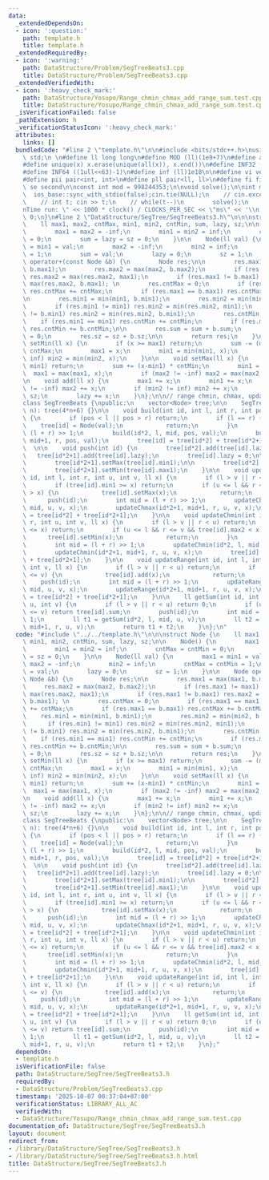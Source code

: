 ```yaml
---
data:
  _extendedDependsOn:
  - icon: ':question:'
    path: template.h
    title: template.h
  _extendedRequiredBy:
  - icon: ':warning:'
    path: DataStructure/Problem/SegTreeBeats3.cpp
    title: DataStructure/Problem/SegTreeBeats3.cpp
  _extendedVerifiedWith:
  - icon: ':heavy_check_mark:'
    path: DataStructure/Yosupo/Range_chmin_chmax_add_range_sum.test.cpp
    title: DataStructure/Yosupo/Range_chmin_chmax_add_range_sum.test.cpp
  _isVerificationFailed: false
  _pathExtension: h
  _verificationStatusIcon: ':heavy_check_mark:'
  attributes:
    links: []
  bundledCode: "#line 2 \"template.h\"\n\n#include <bits/stdc++.h>\nusing namespace\
    \ std;\n \n#define ll long long\n#define MOD (ll)(1e9+7)\n#define all(x) (x).begin(),(x).end()\n\
    #define unique(x) x.erase(unique(all(x)), x.end())\n#define INF32 ((1ull<<31)-1)\n\
    #define INF64 ((1ull<<63)-1)\n#define inf (ll)1e18\n\n#define vi vector<int>\n\
    #define pii pair<int, int>\n#define pll pair<ll, ll>\n#define fi first\n#define\
    \ se second\n\nconst int mod = 998244353;\n\nvoid solve();\n\nint main(){\n  \
    \  ios_base::sync_with_stdio(false);cin.tie(NULL);\n    // cin.exceptions(cin.failbit);\n\
    \    // int t; cin >> t;\n    // while(t--)\n        solve();\n    cerr << \"\\\
    nTime run: \" << 1000 * clock() / CLOCKS_PER_SEC << \"ms\" << '\\n';\n    return\
    \ 0;\n}\n#line 2 \"DataStructure/SegTree/SegTreeBeats3.h\"\n\n\nstruct Node {\n\
    \    ll max1, max2, cntMax, min1, min2, cntMin, sum, lazy, sz;\n\n    Node() {\n\
    \        max1 = max2 = -inf;\n        min1 = min2 = inf;\n        cntMax = cntMin\
    \ = 0;\n        sum = lazy = sz = 0;\n    }\n\n    Node(ll val) {\n        max1\
    \ = min1 = val;\n        max2 = -inf;\n        min2 = inf;\n        cntMax = cntMin\
    \ = 1;\n        sum = val;\n        lazy = 0;\n        sz = 1;\n    }\n\n    Node\
    \ operator+(const Node &b) {\n        Node res;\n\n        res.max1 = max(max1,\
    \ b.max1);\n        res.max2 = max(max2, b.max2);\n        if (res.max1 != max1)\
    \ res.max2 = max(res.max2, max1);\n        if (res.max1 != b.max1) res.max2 =\
    \ max(res.max2, b.max1); \n        res.cntMax = 0;\n        if (res.max1 == max1)\
    \ res.cntMax += cntMax;\n        if (res.max1 == b.max1) res.cntMax += b.cntMax;\n\
    \n        res.min1 = min(min1, b.min1);\n        res.min2 = min(min2, b.min2);\n\
    \        if (res.min1 != min1) res.min2 = min(res.min2, min1);\n        if (res.min1\
    \ != b.min1) res.min2 = min(res.min2, b.min1);\n        res.cntMin = 0;\n    \
    \    if (res.min1 == min1) res.cntMin += cntMin;\n        if (res.min1 == b.min1)\
    \ res.cntMin += b.cntMin;\n\n        res.sum = sum + b.sum;\n        res.lazy\
    \ = 0;\n        res.sz = sz + b.sz;\n\n        return res;\n    }\n\n    void\
    \ setMin(ll x) {\n        if (x >= max1) return;\n        sum -= (max1 - x) *\
    \ cntMax;\n        max1 = x;\n        min1 = min(min1, x);\n        if (min2 !=\
    \ inf) min2 = min(min2, x);\n    }\n\n    void setMax(ll x) {\n        if (x <=\
    \ min1) return;\n        sum += (x-min1) * cntMin;\n        min1 = x;\n      \
    \  max1 = max(max1, x);\n        if (max2 != -inf) max2 = max(max2, x);\n    }\n\
    \n    void add(ll x) {\n        max1 += x;\n        min1 += x;\n        if (max2\
    \ != -inf) max2 += x;\n        if (min2 != inf) min2 += x;\n        sum += x *\
    \ sz;\n        lazy += x;\n    }\n};\n\n// range chmin, chmax, update range, sum\n\
    class SegTreeBeats {\npublic:\n    vector<Node> tree;\n\n    SegTreeBeats(int\
    \ n): tree(4*n+6) {}\n\n    void build(int id, int l, int r, int pos, ll val)\
    \ {\n        if (pos < l || pos > r) return;\n        if (l == r) {\n        \
    \    tree[id] = Node(val);\n            return;\n        }\n        int mid =\
    \ (l + r) >> 1;\n        build(id*2, l, mid, pos, val);\n        build(id*2+1,\
    \ mid+1, r, pos, val);\n        tree[id] = tree[id*2] + tree[id*2+1];\n    } \
    \  \n\n    void push(int id) {\n        tree[id*2].add(tree[id].lazy);\n     \
    \   tree[id*2+1].add(tree[id].lazy);\n        tree[id].lazy = 0;\n\n        tree[id*2].setMax(tree[id].min1);\n\
    \        tree[id*2+1].setMax(tree[id].min1);\n\n        tree[id*2].setMin(tree[id].max1);\n\
    \        tree[id*2+1].setMin(tree[id].max1);\n    }\n\n    void updateChmax(int\
    \ id, int l, int r, int u, int v, ll x) {\n        if (l > v || r < u) return;\n\
    \        if (tree[id].min1 >= x) return;\n        if (u <= l && r <= v && tree[id].min2\
    \ > x) {\n            tree[id].setMax(x);\n            return;\n        }\n  \
    \      push(id);\n        int mid = (l + r) >> 1;\n        updateChmax(id*2, l,\
    \ mid, u, v, x);\n        updateChmax(id*2+1, mid+1, r, u, v, x);\n        tree[id]\
    \ = tree[id*2] + tree[id*2+1];\n    }\n\n    void updateChmin(int id, int l, int\
    \ r, int u, int v, ll x) {\n        if (l > v || r < u) return;\n        if (tree[id].max1\
    \ <= x) return;\n        if (u <= l && r <= v && tree[id].max2 < x) {\n      \
    \      tree[id].setMin(x);\n            return;\n        }\n        push(id);\n\
    \        int mid = (l + r) >> 1;\n        updateChmin(id*2, l, mid, u, v, x);\n\
    \        updateChmin(id*2+1, mid+1, r, u, v, x);\n        tree[id] = tree[id*2]\
    \ + tree[id*2+1];\n    }\n\n    void updateRange(int id, int l, int r, int u,\
    \ int v, ll x) {\n        if (l > v || r < u) return;\n        if (u <= l && r\
    \ <= v) {\n            tree[id].add(x);\n            return;\n        }\n    \
    \    push(id);\n        int mid = (l + r) >> 1;\n        updateRange(id*2, l,\
    \ mid, u, v, x);\n        updateRange(id*2+1, mid+1, r, u, v, x);\n        tree[id]\
    \ = tree[id*2] + tree[id*2+1];\n    }\n\n    ll getSum(int id, int l, int r, int\
    \ u, int v) {\n        if (l > v || r < u) return 0;\n        if (u <= l && r\
    \ <= v) return tree[id].sum;\n        push(id);\n        int mid = (l + r) >>\
    \ 1;\n        ll t1 = getSum(id*2, l, mid, u, v);\n        ll t2 = getSum(id*2+1,\
    \ mid+1, r, u, v);\n        return t1 + t2;\n    }\n};\n"
  code: "#include \"../../template.h\"\n\n\nstruct Node {\n    ll max1, max2, cntMax,\
    \ min1, min2, cntMin, sum, lazy, sz;\n\n    Node() {\n        max1 = max2 = -inf;\n\
    \        min1 = min2 = inf;\n        cntMax = cntMin = 0;\n        sum = lazy\
    \ = sz = 0;\n    }\n\n    Node(ll val) {\n        max1 = min1 = val;\n       \
    \ max2 = -inf;\n        min2 = inf;\n        cntMax = cntMin = 1;\n        sum\
    \ = val;\n        lazy = 0;\n        sz = 1;\n    }\n\n    Node operator+(const\
    \ Node &b) {\n        Node res;\n\n        res.max1 = max(max1, b.max1);\n   \
    \     res.max2 = max(max2, b.max2);\n        if (res.max1 != max1) res.max2 =\
    \ max(res.max2, max1);\n        if (res.max1 != b.max1) res.max2 = max(res.max2,\
    \ b.max1); \n        res.cntMax = 0;\n        if (res.max1 == max1) res.cntMax\
    \ += cntMax;\n        if (res.max1 == b.max1) res.cntMax += b.cntMax;\n\n    \
    \    res.min1 = min(min1, b.min1);\n        res.min2 = min(min2, b.min2);\n  \
    \      if (res.min1 != min1) res.min2 = min(res.min2, min1);\n        if (res.min1\
    \ != b.min1) res.min2 = min(res.min2, b.min1);\n        res.cntMin = 0;\n    \
    \    if (res.min1 == min1) res.cntMin += cntMin;\n        if (res.min1 == b.min1)\
    \ res.cntMin += b.cntMin;\n\n        res.sum = sum + b.sum;\n        res.lazy\
    \ = 0;\n        res.sz = sz + b.sz;\n\n        return res;\n    }\n\n    void\
    \ setMin(ll x) {\n        if (x >= max1) return;\n        sum -= (max1 - x) *\
    \ cntMax;\n        max1 = x;\n        min1 = min(min1, x);\n        if (min2 !=\
    \ inf) min2 = min(min2, x);\n    }\n\n    void setMax(ll x) {\n        if (x <=\
    \ min1) return;\n        sum += (x-min1) * cntMin;\n        min1 = x;\n      \
    \  max1 = max(max1, x);\n        if (max2 != -inf) max2 = max(max2, x);\n    }\n\
    \n    void add(ll x) {\n        max1 += x;\n        min1 += x;\n        if (max2\
    \ != -inf) max2 += x;\n        if (min2 != inf) min2 += x;\n        sum += x *\
    \ sz;\n        lazy += x;\n    }\n};\n\n// range chmin, chmax, update range, sum\n\
    class SegTreeBeats {\npublic:\n    vector<Node> tree;\n\n    SegTreeBeats(int\
    \ n): tree(4*n+6) {}\n\n    void build(int id, int l, int r, int pos, ll val)\
    \ {\n        if (pos < l || pos > r) return;\n        if (l == r) {\n        \
    \    tree[id] = Node(val);\n            return;\n        }\n        int mid =\
    \ (l + r) >> 1;\n        build(id*2, l, mid, pos, val);\n        build(id*2+1,\
    \ mid+1, r, pos, val);\n        tree[id] = tree[id*2] + tree[id*2+1];\n    } \
    \  \n\n    void push(int id) {\n        tree[id*2].add(tree[id].lazy);\n     \
    \   tree[id*2+1].add(tree[id].lazy);\n        tree[id].lazy = 0;\n\n        tree[id*2].setMax(tree[id].min1);\n\
    \        tree[id*2+1].setMax(tree[id].min1);\n\n        tree[id*2].setMin(tree[id].max1);\n\
    \        tree[id*2+1].setMin(tree[id].max1);\n    }\n\n    void updateChmax(int\
    \ id, int l, int r, int u, int v, ll x) {\n        if (l > v || r < u) return;\n\
    \        if (tree[id].min1 >= x) return;\n        if (u <= l && r <= v && tree[id].min2\
    \ > x) {\n            tree[id].setMax(x);\n            return;\n        }\n  \
    \      push(id);\n        int mid = (l + r) >> 1;\n        updateChmax(id*2, l,\
    \ mid, u, v, x);\n        updateChmax(id*2+1, mid+1, r, u, v, x);\n        tree[id]\
    \ = tree[id*2] + tree[id*2+1];\n    }\n\n    void updateChmin(int id, int l, int\
    \ r, int u, int v, ll x) {\n        if (l > v || r < u) return;\n        if (tree[id].max1\
    \ <= x) return;\n        if (u <= l && r <= v && tree[id].max2 < x) {\n      \
    \      tree[id].setMin(x);\n            return;\n        }\n        push(id);\n\
    \        int mid = (l + r) >> 1;\n        updateChmin(id*2, l, mid, u, v, x);\n\
    \        updateChmin(id*2+1, mid+1, r, u, v, x);\n        tree[id] = tree[id*2]\
    \ + tree[id*2+1];\n    }\n\n    void updateRange(int id, int l, int r, int u,\
    \ int v, ll x) {\n        if (l > v || r < u) return;\n        if (u <= l && r\
    \ <= v) {\n            tree[id].add(x);\n            return;\n        }\n    \
    \    push(id);\n        int mid = (l + r) >> 1;\n        updateRange(id*2, l,\
    \ mid, u, v, x);\n        updateRange(id*2+1, mid+1, r, u, v, x);\n        tree[id]\
    \ = tree[id*2] + tree[id*2+1];\n    }\n\n    ll getSum(int id, int l, int r, int\
    \ u, int v) {\n        if (l > v || r < u) return 0;\n        if (u <= l && r\
    \ <= v) return tree[id].sum;\n        push(id);\n        int mid = (l + r) >>\
    \ 1;\n        ll t1 = getSum(id*2, l, mid, u, v);\n        ll t2 = getSum(id*2+1,\
    \ mid+1, r, u, v);\n        return t1 + t2;\n    }\n};"
  dependsOn:
  - template.h
  isVerificationFile: false
  path: DataStructure/SegTree/SegTreeBeats3.h
  requiredBy:
  - DataStructure/Problem/SegTreeBeats3.cpp
  timestamp: '2025-10-07 00:37:04+07:00'
  verificationStatus: LIBRARY_ALL_AC
  verifiedWith:
  - DataStructure/Yosupo/Range_chmin_chmax_add_range_sum.test.cpp
documentation_of: DataStructure/SegTree/SegTreeBeats3.h
layout: document
redirect_from:
- /library/DataStructure/SegTree/SegTreeBeats3.h
- /library/DataStructure/SegTree/SegTreeBeats3.h.html
title: DataStructure/SegTree/SegTreeBeats3.h
---
```

